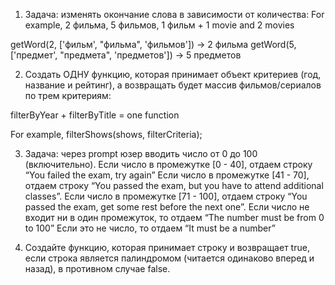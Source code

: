 1. Задача: изменять окончание слова в зависимости от количества: 
For example, 2 фильма, 5 фильмов, 1 фильм + 1 movie and 2 movies

getWord(2, ['фильм', "фильма", 'фильмов']) -> 2 фильма
getWord(5, ['предмет', "предмета", 'предметов']) -> 5 предметов

2. Создать ОДНУ функцию, которая принимает объект критериев (год, название и рейтинг),  a возвращать будет массив фильмов/сериалов по трем критериям:

filterByYear + filterByTitle = one function

For example, filterShows(shows, filterCriteria);

3.  Задача: через prompt юзер вводить число от 0 до 100 (включительно).
Если число в промежутке [0 - 40], отдаем строку “You failed the exam, try again”
Если число в промежутке [41 - 70], отдаем строку “You passed the exam, but you have to attend additional classes”.
Если число в промежутке [71 - 100], отдаем строку “You passed the exam, get some rest before the next one”.
Если число не входит ни в один промежуток, то отдаем “The number must be from 0 to 100”
Если это не число, то отдаем “It must be a number”

4. Создайте функцию, которая принимает строку и возвращает true, если строка является палиндромом (читается одинаково вперед и назад), в противном случае false.